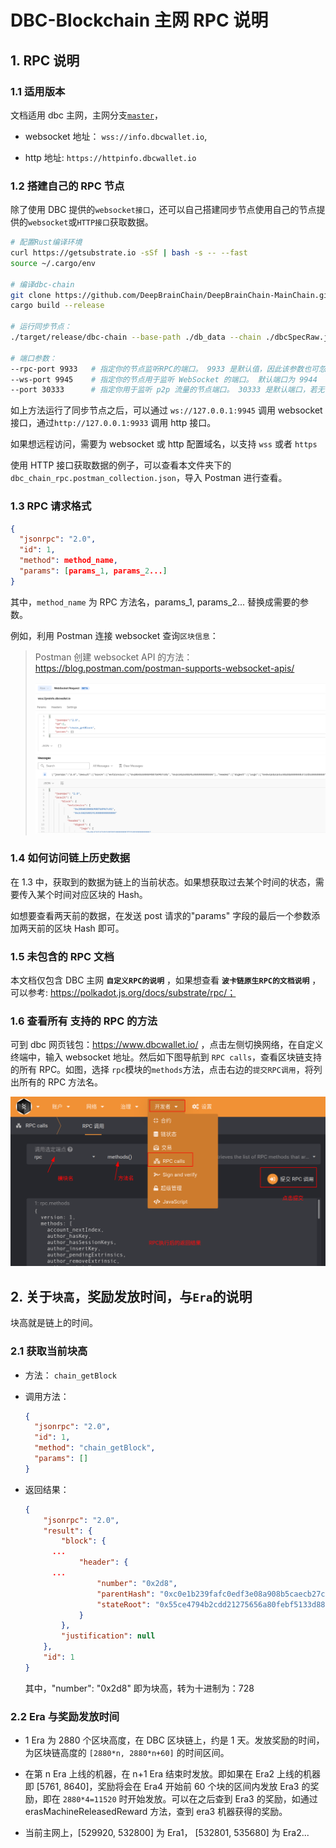# DBC-Blockchain 主网 RPC 说明

## 1. RPC 说明

### 1.1 适用版本

文档适用 dbc 主网，主网分支[`master`](https://github.com/DeepBrainChain/DeepBrainChain-MainChain)，

- websocket 地址： `wss://info.dbcwallet.io`,

- http 地址: `https://httpinfo.dbcwallet.io`

### 1.2 搭建自己的 RPC 节点

除了使用 DBC 提供的`websocket接口`，还可以自己搭建同步节点使用自己的节点提供的`websocket`或`HTTP接口`获取数据。

```bash
# 配置Rust编译环境
curl https://getsubstrate.io -sSf | bash -s -- --fast
source ~/.cargo/env

# 编译dbc-chain
git clone https://github.com/DeepBrainChain/DeepBrainChain-MainChain.git && cd DeepBrainChain-MainChain
cargo build --release

# 运行同步节点：
./target/release/dbc-chain --base-path ./db_data --chain ./dbcSpecRaw.json --pruning archive --rpc-cors all --no-mdns --bootnodes /ip4/47.74.88.41/tcp/8947/p2p/12D3KooWD87i4TKA68P7zpGNXxUaHgvnimbgihEzDyJrmG3iGJPw

# 端口参数：
--rpc-port 9933   # 指定你的节点监听RPC的端口。 9933 是默认值，因此该参数也可忽略
--ws-port 9945    # 指定你的节点用于监听 WebSocket 的端口。 默认端口为 9944
--port 30333      # 指定你用于监听 p2p 流量的节点端口。 30333 是默认端口，若无需更改，可以忽略该 flag
```

如上方法运行了同步节点之后，可以通过 `ws://127.0.0.1:9945` 调用 websocket 接口，通过`http://127.0.0.1:9933` 调用 http 接口。

如果想远程访问，需要为 websocket 或 http 配置域名，以支持 `wss` 或者 `https`

使用 HTTP 接口获取数据的例子，可以查看本文件夹下的`dbc_chain_rpc.postman_collection.json`，导入 Postman 进行查看。

### 1.3 RPC 请求格式

```json
{
  "jsonrpc": "2.0",
  "id": 1,
  "method": method_name,
  "params": [params_1, params_2...]
}
```

其中，`method_name` 为 RPC 方法名，params_1, params_2... 替换成需要的参数。

例如，利用 Postman 连接 websocket 查询`区块信息`：

> Postman 创建 websocket API 的方法：https://blog.postman.com/postman-supports-websocket-apis/
>
> ![image-20211020111401731](./assets/README.assets/image-20211020111401731.png)

### 1.4 如何访问链上历史数据

在 1.3 中，获取到的数据为链上的当前状态。如果想获取过去某个时间的状态，需要传入某个时间对应区块的 Hash。

如想要查看两天前的数据，在发送 post 请求的"params" 字段的最后一个参数添加两天前的区块 Hash 即可。

### 1.5 未包含的 RPC 文档

本文档仅包含 DBC 主网 **`自定义RPC的说明`** ，如果想查看 **`波卡链原生RPC的文档说明`** ，可以参考: https://polkadot.js.org/docs/substrate/rpc/；

### 1.6 查看所有 支持的 RPC 的方法

可到 dbc 网页钱包：https://www.dbcwallet.io/ ，点击左侧切换网络，在自定义终端中，输入 websocket 地址。然后如下图导航到 `RPC calls`，查看区块链支持的所有 RPC。如图，选择 `rpc`模块的`methods`方法，点击右边的`提交RPC调用`，将列出所有的 RPC 方法名。

![](./assets/README.assets/image-20210813113734192.png)

## 2. **关于`块高`，奖励发放时间，与`Era`的说明**

块高就是链上的时间。

### 2.1 获取当前块高

- 方法： `chain_getBlock`

- 调用方法：

  ```json
  {
    "jsonrpc": "2.0",
    "id": 1,
    "method": "chain_getBlock",
    "params": []
  }
  ```

- 返回结果：

  ```json
  {
      "jsonrpc": "2.0",
      "result": {
          "block": {
        ...
              "header": {
        ...
                  "number": "0x2d8",
                  "parentHash": "0xc0e1b239fafc0edf3e08a908b5caecb27c2b351ed0daef3fc60c5600b28d6d7d",
                  "stateRoot": "0x55ce4794b2cdd21275656a80febf5133d882d909a2de6d40d7b8887bd65628bc"
              }
          },
          "justification": null
      },
      "id": 1
  }
  ```

  其中，"number": "0x2d8" 即为块高，转为十进制为：728

### 2.2 Era 与奖励发放时间

- 1 Era 为 2880 个区块高度，在 DBC 区块链上，约是 1 天。发放奖励的时间，为区块链高度的 `[2880*n, 2880*n+60]` 的时间区间。

- 在第 n Era 上线的机器，在 n+1 Era 结束时发放。即如果在 Era2 上线的机器即 [5761, 8640]，奖励将会在 Era4 开始前 60 个块的区间内发放 Era3 的奖励，即在 `2880*4=11520` 时开始发放。可以在之后查到 Era3 的奖励，如通过 erasMachineReleasedReward 方法，查到 era3 机器获得的奖励。
- 当前主网上，[529920, 532800] 为 Era1， [532801, 535680] 为 Era2...
